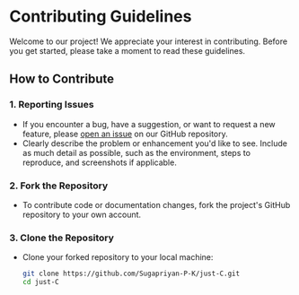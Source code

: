 # Contributing Guidelines

Welcome to our project! We appreciate your interest in contributing. Before you get started, please take a moment to read these guidelines.

## How to Contribute

### 1. Reporting Issues

- If you encounter a bug, have a suggestion, or want to request a new feature, please [open an issue](https://github.com/Sugapriyan-P-K/just-C/issues) on our GitHub repository.
- Clearly describe the problem or enhancement you'd like to see. Include as much detail as possible, such as the environment, steps to reproduce, and screenshots if applicable.

### 2. Fork the Repository

- To contribute code or documentation changes, fork the project's GitHub repository to your own account.

### 3. Clone the Repository

- Clone your forked repository to your local machine:

  ```bash
  git clone https://github.com/Sugapriyan-P-K/just-C.git
  cd just-C
